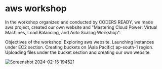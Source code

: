 # aws workshop 
In the workshop organized and conducted by CODERS READY, we made aws project, created our own website and "Mastering Cloud Power: Virtual Machines, Load Balancing, and Auto Scaling Workshop".

Objectives of the workshop:
Exploring aws website.
Launching instances under EC2 section.
Creating buckets on (Asia Pacific) ap-south-1 region.
Uploading files under the bucket section and creating our own website.

![Screenshot 2024-02-15 194521](https://github.com/LIANNAKA/aws/assets/152191814/1c940ea1-58e2-4296-96cd-e2971443521d)


